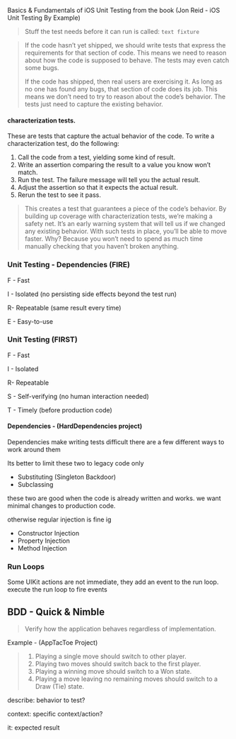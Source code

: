 Basics & Fundamentals of iOS Unit Testing from the book (Jon Reid - iOS Unit Testing By Example)

> Stuff the test needs before it can run is called: `text fixture`

> If the code hasn’t yet shipped, we should write tests that express the requirements for that section of code. This means we need to reason about how the code is supposed to behave. The tests may even catch some bugs.
> 
> If the code has shipped, then real users are exercising it. As long as no one has found any bugs, that section of code does its job. This means we don’t need to try to reason about the code’s behavior. The tests just need to capture the existing behavior.

#### characterization tests. 
These are tests that capture the actual behavior of the code. To write a characterization test, do the following: 
1. Call the code from a test, yielding some kind of result. 
2. Write an assertion comparing the result to a value you know won’t match.
3. Run the test. The failure message will tell you the actual result. 
4. Adjust the assertion so that it expects the actual result. 
5. Rerun the test to see it pass. 

> This creates a test that guarantees a piece of the code’s behavior. By building up coverage with characterization tests, we’re making a safety net. It’s an early warning system that will tell us if we changed any existing behavior. With such tests in place, you’ll be able to move faster. Why? Because you won’t need to spend as much time manually checking that you haven’t broken anything.


### Unit Testing - Dependencies (FIRE)
F - Fast

I - Isolated (no persisting side effects beyond the test run)

R- Repeatable (same result every time)

E - Easy-to-use

### Unit Testing (FIRST)
F - Fast

I - Isolated

R- Repeatable

S - Self-verifying (no human interaction needed)

T - Timely (before production code)


#### Dependencies - (HardDependencies project)
Dependencies make writing tests difficult there are a few different ways to work around them

Its better to limit these two to legacy code only

- Substituting (Singleton Backdoor)
- Subclassing

these two are good when the code is already written and works. we want minimal changes to production code.

otherwise regular injection is fine ig
- Constructor Injection
- Property Injection
- Method Injection


### Run Loops
Some UIKit actions are not immediate, they add an event to the run loop.
execute the run loop to fire events


## BDD - Quick & Nimble 
> Verify how the application behaves regardless of implementation.

Example - (AppTacToe Project)

> 1. Playing a single move should switch to other player.
> 2. Playing two moves should switch back to the first player.
> 3. Playing a winning move should switch to a Won state.
> 4. Playing a move leaving no remaining moves should switch to a Draw (Tie) state.

describe: behavior to test?

context: specific context/action?

it: expected result


